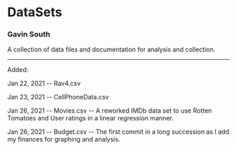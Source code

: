 # DataSets
### Gavin South

A collection of data files and documentation for analysis and collection. 

--------------------------------------------------------------------------------
Added:

Jan 22, 2021 -- Rav4.csv                   

Jan 23, 2021 -- CellPhoneData.csv

Jan 26, 2021 -- Movies.csv -- A reworked IMDb data set to use Rotten Tomatoes and User ratings in a linear regression manner. 

Jan 26, 2021 -- Budget.csv -- The first commit in a long succession as I add my finances for graphing and analysis. 
